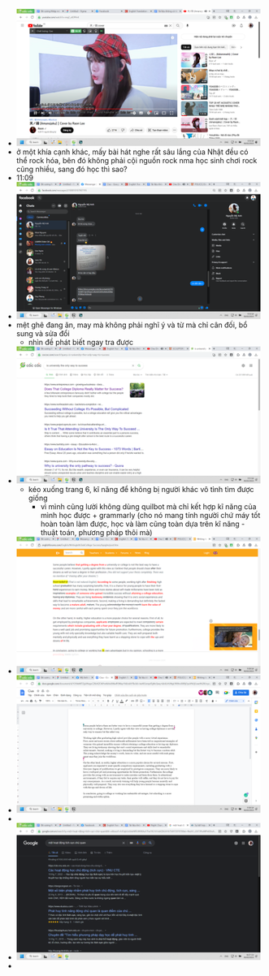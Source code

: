 - ![image.png](../assets/image_1675639015797_0.png)
- ở một khía cạnh khác, mấy bài hát nghe rất sâu lắng của Nhật đều có thể rock hóa, bên đó không phải cội nguồn rock nma học sinh chơi rock cũng nhiều, sang đó học thì sao?
- 11:09
- ![image.png](../assets/image_1675656615271_0.png)
- mệt ghê đang ăn, may mà không phải nghĩ ý và từ mà chỉ cân đối, bổ sung và sửa đổi
	- nhìn đề phát biết ngay tra được
- ![image.png](../assets/image_1675656694601_0.png)
	- kéo xuống trang 6, kĩ năng để không bị người khác vô tình tìm được giống
		- vì mình cũng lười không dùng quilbot mà chỉ kết hợp kĩ năng của mình học được + grammarly (cho nó mang tính người chứ máy tốt hoàn toàn làm được, học và làm cũng toàn dựa trên kĩ năng - thuật toán, phương pháp thôi mà)
- ![image.png](../assets/image_1675656589460_0.png)
- ![image.png](../assets/image_1675656561980_0.png)
-
- ![image.png](../assets/image_1675697381548_0.png)
-